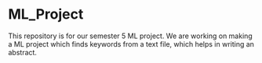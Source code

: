 # ML_Project
This repository is for our semester 5 ML project. We are working on making a ML project which finds keywords from a text file, which helps in writing an abstract.
